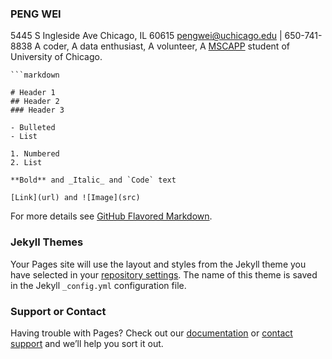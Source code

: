 ### PENG WEI
5445 S Ingleside Ave Chicago, IL 60615
pengwei@uchicago.edu | 650-741-8838
A coder, A data enthusiast, A volunteer,
A [MSCAPP](https://harris.uchicago.edu/academics/programs-degrees/degrees/ms-computational-analysis-and-public-policy-mscapp)  student of University of Chicago. 


```
```markdown

# Header 1
## Header 2
### Header 3

- Bulleted
- List

1. Numbered
2. List

**Bold** and _Italic_ and `Code` text

[Link](url) and ![Image](src)
```

For more details see [GitHub Flavored Markdown](https://guides.github.com/features/mastering-markdown/).

### Jekyll Themes

Your Pages site will use the layout and styles from the Jekyll theme you have selected in your [repository settings](https://github.com/pengwei715/pengwei715.github.io/settings). The name of this theme is saved in the Jekyll `_config.yml` configuration file.

### Support or Contact

Having trouble with Pages? Check out our [documentation](https://help.github.com/categories/github-pages-basics/) or [contact support](https://github.com/contact) and we’ll help you sort it out.
